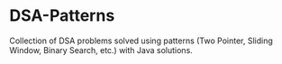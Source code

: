 # DSA-Patterns
Collection of DSA problems solved using patterns (Two Pointer, Sliding Window, Binary Search, etc.) with Java solutions.
